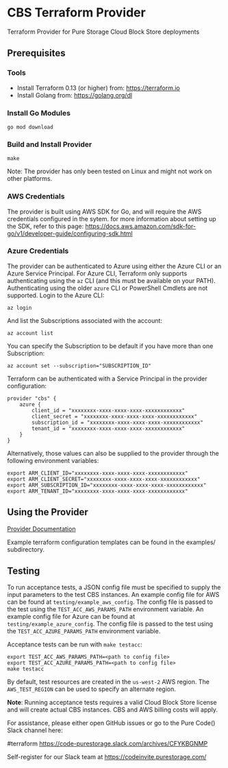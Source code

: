 # CBS Terraform Provider
Terraform Provider for Pure Storage Cloud Block Store deployments

## Prerequisites

### Tools
- Install Terraform 0.13 (or higher) from: https://terraform.io
- Install Golang from: https://golang.org/dl

### Install Go Modules

```shell
go mod download
```

### Build and Install Provider

```shell
make
```
Note: The provider has only been tested on Linux and might not work on other platforms.

### AWS Credentials

The provider is built using AWS SDK for Go, and will require the AWS credentials configured
in the sytem. for more information about setting up the SDK, refer to this page:
https://docs.aws.amazon.com/sdk-for-go/v1/developer-guide/configuring-sdk.html

### Azure Credentials

The provider can be authenticated to Azure using either the Azure CLI or an Azure Service Principal. For Azure CLI,
Terraform only supports authenticating using the `az` CLI (and this must be available on your PATH). Authenticating
using the older `azure` CLI or PowerShell Cmdlets are not supported.
Login to the Azure CLI:
```shell
az login
```

And list the Subscriptions associated with the account:
```shell
az account list
```

You can specify the Subscription to be default if you have more than one Subscription:
```shell
az account set --subscription="SUBSCRIPTION_ID"
```

Terraform can be authenticated with a Service Principal in the provider configuration:
```hcl
provider "cbs" {
    azure {
        client_id = "xxxxxxxx-xxxx-xxxx-xxxx-xxxxxxxxxxxx"
        client_secret = "xxxxxxxx-xxxx-xxxx-xxxx-xxxxxxxxxxxx"
        subscription_id = "xxxxxxxx-xxxx-xxxx-xxxx-xxxxxxxxxxxx"
        tenant_id = "xxxxxxxx-xxxx-xxxx-xxxx-xxxxxxxxxxxx"
    }
}
```
Alternatively, those values can also be supplied to the provider through the following environment variables:
```shell
export ARM_CLIENT_ID="xxxxxxxx-xxxx-xxxx-xxxx-xxxxxxxxxxxx"
export ARM_CLIENT_SECRET="xxxxxxxx-xxxx-xxxx-xxxx-xxxxxxxxxxxx"
export ARM_SUBSCRIPTION_ID="xxxxxxxx-xxxx-xxxx-xxxx-xxxxxxxxxxxx"
export ARM_TENANT_ID="xxxxxxxx-xxxx-xxxx-xxxx-xxxxxxxxxxxx"
```
## Using the Provider

[Provider Documentation](https://registry.terraform.io/providers/PureStorage-OpenConnect/cbs/latest/docs)

Example terraform configuration templates can be found in the examples/ subdirectory.

## Testing

To run acceptance tests, a JSON config file must be specified to supply the input parameters to
the test CBS instances. An example config file for AWS can be found at `testing/example_aws_config`.
The config file is passed to the test using the `TEST_ACC_AWS_PARAMS_PATH` environment variable.
An example config file for Azure can be found at `testing/example_azure_config`.
The config file is passed to the test using the `TEST_ACC_AZURE_PARAMS_PATH` environment variable.

Acceptance tests can be run with `make testacc`:
```shell
export TEST_ACC_AWS_PARAMS_PATH=<path to config file>
export TEST_ACC_AZURE_PARAMS_PATH=<path to config file>
make testacc
```

By default, test resources are created in the `us-west-2` AWS region. The `AWS_TEST_REGION`
can be used to specify an alternate region.

**Note**: Running acceptance tests requires a valid Cloud Block Store license and will create
actual CBS instances. CBS and AWS billing costs will apply.

For assistance, please either open GitHub issues or go to the Pure Code() Slack channel here:

#terraform
https://code-purestorage.slack.com/archives/CFYKBGNMP

Self-register for our Slack team at https://codeinvite.purestorage.com/

